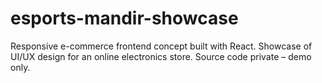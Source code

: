 # esports-mandir-showcase
Responsive e-commerce frontend concept built with React. Showcase of UI/UX design for an online electronics store. Source code private – demo only.
